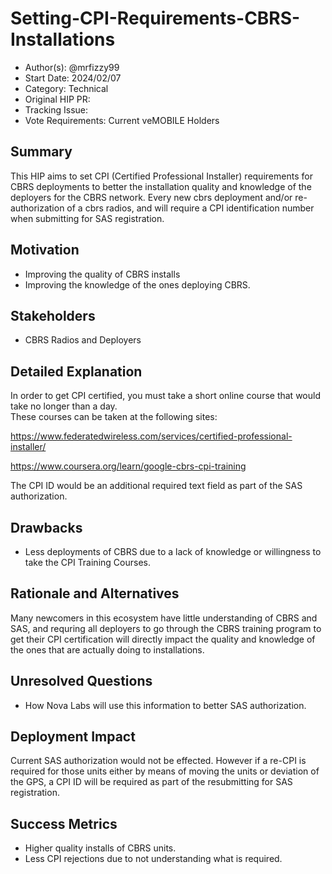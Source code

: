 # Setting-CPI-Requirements-CBRS-Installations

- Author(s): @mrfizzy99
- Start Date: 2024/02/07
- Category: Technical
- Original HIP PR: <!-- leave this empty; maintainer will fill in ID of this pull request -->
- Tracking Issue: <!-- leave this empty; maintainer will create a discussion issue -->
- Vote Requirements: Current veMOBILE Holders

## Summary

This HIP aims to set CPI (Certified Professional Installer) requirements for CBRS deployments to better the installation quality and knowledge of the deployers for the CBRS network. 
Every new cbrs deployment and/or re-authorization of a cbrs radios, and will require a CPI identification number when submitting for SAS registration.

## Motivation

- Improving the quality of CBRS installs
- Improving the knowledge of the ones deploying CBRS. 

## Stakeholders

- CBRS Radios and Deployers 

## Detailed Explanation

In order to get CPI certified, you must take a short online course that would take no longer than a day.  
These courses can be taken at the following sites:

https://www.federatedwireless.com/services/certified-professional-installer/

https://www.coursera.org/learn/google-cbrs-cpi-training

The CPI ID would be an additional required text field as part of the SAS authorization.


## Drawbacks

- Less deployments of CBRS due to a lack of knowledge or willingness to take the CPI Training Courses.  

## Rationale and Alternatives

Many newcomers in this ecosystem have little understanding of CBRS and SAS, and requring all deployers to go through the CBRS training program to get their CPI certification will directly impact the quality and knowledge of the ones that are actually doing to installations.    

## Unresolved Questions

- How Nova Labs will use this information to better SAS authorization.  

## Deployment Impact

Current SAS authorization would not be effected. However if a re-CPI is required for those units either by means of moving the units or deviation of the GPS, a CPI ID will be required as part of the resubmitting for SAS registration. 


## Success Metrics

- Higher quality installs of CBRS units.
- Less CPI rejections due to not understanding what is required.
  
  
